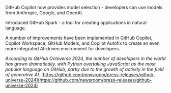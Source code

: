 <!--
date: 2024-10-30T21:53:42
-->

GitHub Copilot now provides model selection - developers can use models from Anthropic, Google, and OpenAI.

Introduced GitHub Spark - a tool for creating applications in natural language.

A number of improvements have been implemented in GitHub Copilot, Copilot Workspace, GitHub Models, and Copilot Autofix to create an even more integrated AI-driven environment for developers.

_According to GitHub Octoverse 2024, the number of developers in the world has grown dramatically, with Python overtaking JavaScript as the most popular language on GitHub, partly due to the growth of activity in the field of generative AI._ [https://github.com/newsroom/press-releases/github-universe-2024](https://github.com/newsroom/press-releases/github-universe-2024)